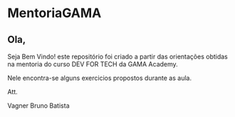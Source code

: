 # MentoriaGAMA

## Ola,

Seja Bem Vindo! este repositório foi criado a partir das orientações obtidas na mentoria do curso DEV FOR TECH da GAMA Academy.

Nele encontra-se alguns exercicios propostos durante as aula.


Att. 


Vagner Bruno Batista
